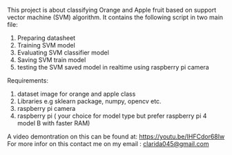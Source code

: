 This project is about classifying Orange and Apple fruit based on support vector machine (SVM) algorithm.
It contains the following script in two main file:
1. Preparing datasheet 
2. Training SVM model 
3. Evaluating SVM classifier model
4. Saving SVM train model
5. testing the SVM saved model in realtime using raspberry pi camera

Requirements:
1. dataset image for orange and apple class
2. Libraries e.g sklearn package, numpy, opencv etc.
3. raspberry pi camera 
4. raspberry pi ( your choice for model type but prefer raspberry pi 4 model B with faster RAM)

A video demontration on this can be found at: https://youtu.be/IHFCdor68Iw
For more infor on this contact me on my email : clarida045@gmail.com

